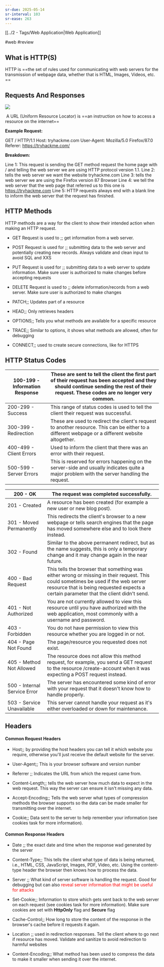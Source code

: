```yaml
---
sr-due: 2025-05-14
sr-interval: 103
sr-ease: 263
---
```

[[../2 - Tags/Web Application|Web Application]]

#web
#review 

## What is HTTP(S)

HTTP is ==the set of rules used for communicating with web servers for the transmission of webpage data, whether that is HTML, Images, Videos, etc. ==
<!--SR:!2025-05-16,64,230-->

## Requests And Responses

![](https://lh7-rt.googleusercontent.com/docsz/AD_4nXdlH6Gj6-Nu4YblT88kvlJQfQPpg3ppMl_Nha_jEWiooHbkMrBIeGowj-IWKpCaUdTxl9mmKhgSjrPehk4nFGbTYKycJuzq9t5g29kfL8qdW2YIoZD3OwxOoSi0WFqhCVm_iRqFN8G-jBYQwqHDGBy-lMQ?key=NTq2Pa0rYJiIgYCFBEZvGg)


  A URL (Uniform Resource Locator) is ==an instruction on how to access a resource on the internet==
<!--SR:!2025-06-01,98,290-->

**Example Request:**

GET / HTTP/1.1
Host: tryhackme.com
User-Agent: Mozilla/5.0 Firefox/87.0
Referer: https://tryhackme.com/

**Breakdown:** 

Line 1: This request is sending the GET method request the home page with / and telling the web server we are using HTTP protocol version 1.1.
Line 2: tells the web server we want the website tryhackme.com
Line 3: tells the web server we are using the Firefox version 87 Browser
Line 4: we tell the web server that the web page that referred us to this one is https://tryhackme.com
Line 5: HTTP requests always end with a blank line to inform the web server that the request has finished.

## HTTP Methods

HTTP methods are a way for the client to show their intended action when making an HTTP request.

- GET Request is used to ;; get information from a web server.
<!--SR:!2025-11-16,207,270-->
- POST Request is used for ;; submitting data to the web server and potentially creating new records. Always validate and clean input to avoid SQL and XXS
<!--SR:!2025-06-27,73,210-->
- PUT Request is used for ;; submitting data to a web server to update information. Make sure user is authorized to make changes before accepting requests
<!--SR:!2025-10-31,189,270-->
- DELETE Request is used to ;; delete information/records from a web server. Make sure user is authorized to make changes
<!--SR:!2025-07-10,112,290-->
- PATCH;; Updates part of a resource
<!--SR:!2025-07-30,106,267-->
- HEAD;; Only retrieves headers
<!--SR:!2025-10-26,180,287-->
- OPTIONS;; Tells you what methods are available for a specific resource
<!--SR:!2025-07-16,66,247-->
- TRACE;; Similar to options, it shows what methods are allowed, often for debugging
<!--SR:!2025-06-30,76,227-->
- CONNECT;; used to create secure connections, like for HTTPS
<!--SR:!2025-07-14,106,287-->
## HTTP Status Codes

| 100-199 - Information Response | These are sent to tell the client the first part of their request has been accepted and they should continue sending the rest of their request. These codes are no longer very common. |
| ------------------------------ | -------------------------------------------------------------------------------------------------------------------------------------------------------------------------------------- |
| 200-299 - Success              | This range of status codes is used to tell the client their request was successful.                                                                                                    |
| 300-399 - Redirection          | These are used to redirect the client's request to another resource. This can be either to a different webpage or a different website altogether.                                      |
| 400-499 - Client Errors        | Used to inform the client that there was an error with their request.                                                                                                                  |
| 500-599 - Server Errors        | This is reserved for errors happening on the server-side and usually indicates quite a major problem with the server handling the request.                                             |

| 200 - OK                     | The request was completed successfully.                                                                                                                                                                                      |
| ---------------------------- | ---------------------------------------------------------------------------------------------------------------------------------------------------------------------------------------------------------------------------- |
| 201 - Created                | A resource has been created (for example a new user or new blog post).                                                                                                                                                       |
| 301 - Moved Permanently      | This redirects the client's browser to a new webpage or tells search engines that the page has moved somewhere else and to look there instead.                                                                               |
| 302 - Found                  | Similar to the above permanent redirect, but as the name suggests, this is only a temporary change and it may change again in the near future.                                                                               |
| 400 - Bad Request            | This tells the browser that something was either wrong or missing in their request. This could sometimes be used if the web server resource that is being requested expects a certain parameter that the client didn't send. |
| 401 - Not Authorized         | You are not currently allowed to view this resource until you have authorized with the web application, most commonly with a username and password.                                                                          |
| 403 - Forbidden              | You do not have permission to view this resource whether you are logged in or not.                                                                                                                                           |
| 404 - Page Not Found         | The page/resource you requested does not exist.                                                                                                                                                                              |
| 405 - Method Not Allowed     | The resource does not allow this method request, for example, you send a GET request to the resource /create-account when it was expecting a POST request instead.                                                           |
| 500 - Internal Service Error | The server has encountered some kind of error with your request that it doesn't know how to handle properly.                                                                                                                 |
| 503 - Service Unavailable    | This server cannot handle your request as it's either overloaded or down for maintenance.                                                                                                                                    |

## Headers

#### Common Request Headers

- Host;; by providing the host headers you can tell it which website you require, otherwise you'll just receive the default website for the server.
<!--SR:!2025-07-06,98,250-->
- User-Agent;; This is your browser software and version number
<!--SR:!2025-07-11,87,210-->
- Referrer ;; Indicates the URL from which the request came from.
<!--SR:!2025-08-12,119,268-->
- Content-Length;; tells the web server how much data to expect in the web request. This way the server can ensure it isn't missing any data.
<!--SR:!2025-06-26,95,250-->
- Accept-Encoding;; Tells the web server what types of compression methods the browser supports so the data can be made smaller for transmitting over the internet.
<!--SR:!2025-07-12,107,250-->
- Cookie;; Data sent to the server to help remember your information (see cookies task for more information).
<!--SR:!2025-07-08,119,290-->

#### Common Response Headers
- Date ;; the exact date and time when the response wad generated by the server
<!--SR:!2025-07-25,123,308-->
- Content-Type;; This tells the client what type of data is being returned, i.e., HTML, CSS, JavaScript, Images, PDF, Video, etc. Using the content-type header the browser then knows how to process the data.
<!--SR:!2026-03-12,305,290-->
- Server ;; What kind of server software is handling the request. Good for debugging but can also <span style="color:rgb(255, 0, 0)">reveal server information that might be useful for attacks</span>
<!--SR:!2025-09-14,145,268-->
- Set-Cookie;;  Information to store which gets sent back to the web server on each request (see cookies task for more information). Make sure cookies are set with **HttpOnly** flag and **Secure** flag
<!--SR:!2025-05-16,5,150-->
- Cache-Control;; How long to store the content of the response in the browser's cache before it requests it again.
<!--SR:!2025-10-01,142,230-->
- Location ;; used in redirection responses. Tell the client where to go next if resource has moved. Validate and sanitize to avoid redirection to harmful websites
<!--SR:!2025-05-17,58,228-->
- Content-Encoding;; What method has been used to compress the data to make it smaller when sending it over the internet.
<!--SR:!2025-06-28,74,210-->